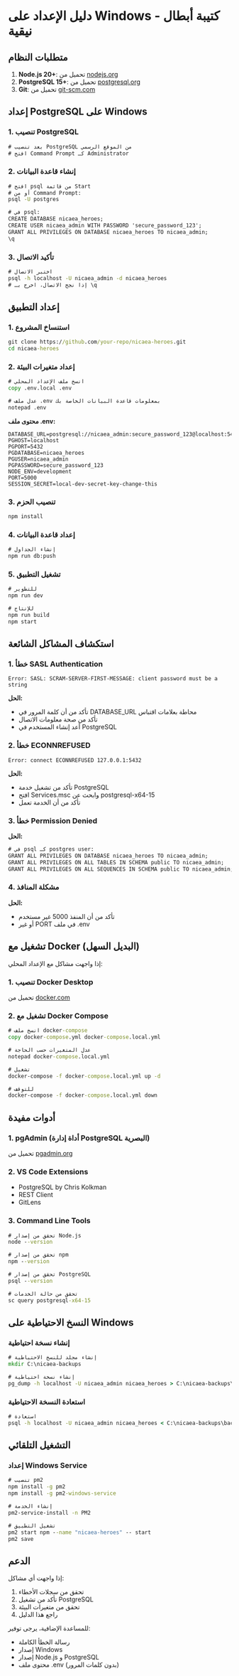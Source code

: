 # دليل الإعداد على Windows - كتيبة أبطال نيقية

## متطلبات النظام

1. **Node.js 20+**: تحميل من [nodejs.org](https://nodejs.org)
2. **PostgreSQL 15+**: تحميل من [postgresql.org](https://www.postgresql.org/download/windows/)
3. **Git**: تحميل من [git-scm.com](https://git-scm.com/download/win)

## إعداد PostgreSQL على Windows

### 1. تنصيب PostgreSQL

```cmd
# بعد تنصيب PostgreSQL من الموقع الرسمي
# افتح Command Prompt كـ Administrator
```

### 2. إنشاء قاعدة البيانات

```cmd
# افتح psql من قائمة Start
# أو من Command Prompt:
psql -U postgres

# في psql:
CREATE DATABASE nicaea_heroes;
CREATE USER nicaea_admin WITH PASSWORD 'secure_password_123';
GRANT ALL PRIVILEGES ON DATABASE nicaea_heroes TO nicaea_admin;
\q
```

### 3. تأكيد الاتصال

```cmd
# اختبر الاتصال
psql -h localhost -U nicaea_admin -d nicaea_heroes
# إذا نجح الاتصال، اخرج بـ \q
```

## إعداد التطبيق

### 1. استنساخ المشروع

```cmd
git clone https://github.com/your-repo/nicaea-heroes.git
cd nicaea-heroes
```

### 2. إعداد متغيرات البيئة

```cmd
# انسخ ملف الإعداد المحلي
copy .env.local .env

# عدل ملف .env بمعلومات قاعدة البيانات الخاصة بك
notepad .env
```

**محتوى ملف .env:**
```env
DATABASE_URL=postgresql://nicaea_admin:secure_password_123@localhost:5432/nicaea_heroes
PGHOST=localhost
PGPORT=5432
PGDATABASE=nicaea_heroes
PGUSER=nicaea_admin
PGPASSWORD=secure_password_123
NODE_ENV=development
PORT=5000
SESSION_SECRET=local-dev-secret-key-change-this
```

### 3. تنصيب الحزم

```cmd
npm install
```

### 4. إعداد قاعدة البيانات

```cmd
# إنشاء الجداول
npm run db:push
```

### 5. تشغيل التطبيق

```cmd
# للتطوير
npm run dev

# للإنتاج
npm run build
npm start
```

## استكشاف المشاكل الشائعة

### 1. خطأ SASL Authentication

```
Error: SASL: SCRAM-SERVER-FIRST-MESSAGE: client password must be a string
```

**الحل:**
- تأكد من أن كلمة المرور في DATABASE_URL محاطة بعلامات اقتباس
- تأكد من صحة معلومات الاتصال
- أعد إنشاء المستخدم في PostgreSQL

### 2. خطأ ECONNREFUSED

```
Error: connect ECONNREFUSED 127.0.0.1:5432
```

**الحل:**
- تأكد من تشغيل خدمة PostgreSQL
- افتح Services.msc وابحث عن postgresql-x64-15
- تأكد من أن الخدمة تعمل

### 3. خطأ Permission Denied

**الحل:**
```cmd
# في psql كـ postgres user:
GRANT ALL PRIVILEGES ON DATABASE nicaea_heroes TO nicaea_admin;
GRANT ALL PRIVILEGES ON ALL TABLES IN SCHEMA public TO nicaea_admin;
GRANT ALL PRIVILEGES ON ALL SEQUENCES IN SCHEMA public TO nicaea_admin;
```

### 4. مشكلة المنافذ

**الحل:**
- تأكد من أن المنفذ 5000 غير مستخدم
- أو غير PORT في ملف .env

## تشغيل مع Docker (البديل السهل)

إذا واجهت مشاكل مع الإعداد المحلي:

### 1. تنصيب Docker Desktop

تحميل من [docker.com](https://www.docker.com/products/docker-desktop/)

### 2. تشغيل مع Docker Compose

```cmd
# انسخ ملف docker-compose
copy docker-compose.yml docker-compose.local.yml

# عدل المتغيرات حسب الحاجة
notepad docker-compose.local.yml

# تشغيل
docker-compose -f docker-compose.local.yml up -d

# للتوقف
docker-compose -f docker-compose.local.yml down
```

## أدوات مفيدة

### 1. pgAdmin (أداة إدارة PostgreSQL البصرية)

تحميل من [pgadmin.org](https://www.pgadmin.org/download/pgadmin-4-windows/)

### 2. VS Code Extensions

- PostgreSQL by Chris Kolkman
- REST Client
- GitLens

### 3. Command Line Tools

```cmd
# تحقق من إصدار Node.js
node --version

# تحقق من إصدار npm
npm --version

# تحقق من إصدار PostgreSQL
psql --version

# تحقق من حالة الخدمات
sc query postgresql-x64-15
```

## النسخ الاحتياطية على Windows

### إنشاء نسخة احتياطية

```cmd
# إنشاء مجلد للنسخ الاحتياطية
mkdir C:\nicaea-backups

# إنشاء نسخة احتياطية
pg_dump -h localhost -U nicaea_admin nicaea_heroes > C:\nicaea-backups\backup_%date:~-4,4%%date:~-10,2%%date:~-7,2%.sql
```

### استعادة النسخة الاحتياطية

```cmd
# استعادة
psql -h localhost -U nicaea_admin nicaea_heroes < C:\nicaea-backups\backup_file.sql
```

## التشغيل التلقائي

### إعداد Windows Service

```cmd
# تنصيب pm2
npm install -g pm2
npm install -g pm2-windows-service

# إنشاء الخدمة
pm2-service-install -n PM2

# تشغيل التطبيق
pm2 start npm --name "nicaea-heroes" -- start
pm2 save
```

## الدعم

إذا واجهت أي مشاكل:

1. تحقق من سجلات الأخطاء
2. تأكد من تشغيل PostgreSQL
3. تحقق من متغيرات البيئة
4. راجع هذا الدليل

للمساعدة الإضافية، يرجى توفير:
- رسالة الخطأ الكاملة
- إصدار Windows
- إصدار Node.js و PostgreSQL
- محتوى ملف .env (بدون كلمات المرور)